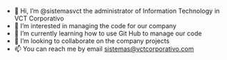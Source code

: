 - 👋 Hi, I’m @sistemasvct the administrator of Information Technology in VCT Corporativo
- 👀 I’m interested in managing the code for our company
- 🌱 I’m currently learning how to use Git Hub to manage our code
- 💞️ I’m looking to collaborate on the company projects
- 📫 You can reach me by email sistemas@vctcorporativo.com

<!---
sistemasvct/sistemasvct is a ✨ special ✨ repository because its `README.md` (this file) appears on your GitHub profile.
You can click the Preview link to take a look at your changes.
--->

